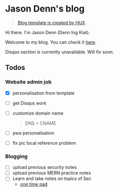 # Jason Denn's blog

>   [Blog template is created by HUX](https://github.com/Huxpro/huxpro.github.io).

Hi there. I'm Jason Denn (Denn Ing Kiat). 

Welcome to my blog. You can check it [here](hbxz.github.io). 

Disqus section is currently unavailable. Will fix soon.



## Todos

### Website admin job

- [x] personalisation from template

- [ ] get Disqus work

- [ ] customize domain name

  > DNS + CNAME

- [ ] pwa personalisation

- [ ] fix pic local reference problem



### Blogging 

- [ ] upload previous security notes
- [ ] upload previous MERN practice notes
- [ ] Learn and take notes on topics of Sec
  - [one time pad](https://www.openlearning.com/unswcourses/courses/sec-2020/otp/)
